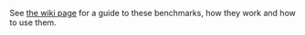 See [the wiki page](https://github.com/jeff-regier/Celeste.jl/wiki/GalSim-benchmarks) for a guide to
these benchmarks, how they work and how to use them.
